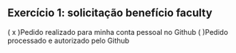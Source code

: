 ## Exercício 1: solicitação benefício faculty

 ( x )Pedido realizado para minha conta pessoal no Github
 (   )Pedido processado e autorizado pelo Github





 

